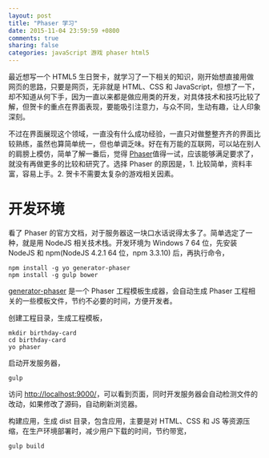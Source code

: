 ```yaml
---
layout: post
title: "Phaser 学习"
date: 2015-11-04 23:59:59 +0800
comments: true
sharing: false
categories: javaScript 游戏 phaser html5
---
```


最近想写一个 HTML5 生日贺卡，就学习了一下相关的知识，刚开始想直接用做网页的思路，只要是网页，无非就是 HTML、CSS 和 JavaScript，但想了一下，却不知道从何下手，因为一直以来都是做应用类的开发，对具体技术和技巧比较了解，但贺卡的重点在界面表现，要能吸引注意力，与众不同，生动有趣，让人印象深刻。

不过在界面展现这个领域，一直没有什么成功经验，一直只对做整整齐齐的界面比较熟练，虽然也算简单统一，但也单调乏味。好在有万能的互联网，可以站在别人的肩膀上模仿，简单了解一番后，觉得 [Phaser](https://github.com/photonstorm/phaser)值得一试，应该能够满足要求了，就没有再做更多的比较和研究了。选择 Phaser 的原因是，1. 比较简单，资料丰富，容易上手。2. 贺卡不需要太复杂的游戏相关因素。

# 开发环境

看了 Phaser 的官方文档，对于服务器这一块口水话说得太多了。简单选定了一种，就是用 NodeJS 相关技术栈。开发环境为 Windows 7 64 位，先安装 NodeJS 和 npm(NodeJS 4.2.1 64 位，npm 3.3.10) 后，再执行命令，

    npm install -g yo generator-phaser
    npm install -g gulp bower

[generator-phaser](https://github.com/julien/generator-phaser) 是一个 Phaser 工程模板生成器，会自动生成 Phaser 工程相关的一些模板文件，节约不必要的时间，方便开发者。

创建工程目录，生成工程模板，

    mkdir birthday-card
    cd birthday-card
    yo phaser

启动开发服务器，

    gulp

访问 [http://localhost:9000/](http://localhost:9000/)，可以看到页面，同时开发服务器会自动检测文件的改动，如果修改了源码，自动刷新浏览器。

构建应用，生成 dist 目录，包含应用，主要是对 HTML、CSS 和 JS 等资源压缩，在生产环境部署时，减少用户下载的时间，节约带宽，

    gulp build
